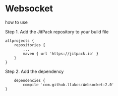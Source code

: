 # Websocket

how to use

Step 1. Add the JitPack repository to your build file

	allprojects {
		repositories {
			...
			maven { url 'https://jitpack.io' }
		}
	}
	
Step 2. Add the dependency
	
		dependencies {
	        compile 'com.github.llakcs:Websocket:2.0'
	}
